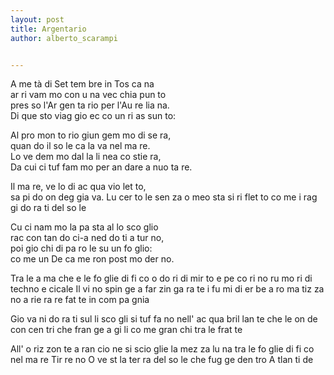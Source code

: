 ```yaml
---
layout: post
title: Argentario
author: alberto_scarampi


---
```


A me tà di Set tem bre in Tos ca na  
ar ri vam mo con u na vec chia pun to   
pres so l'Ar gen ta rio per l'Au re lia na.  
Di que sto viag gio ec co un ri as sun to:  

Al pro mon to rio giun gem mo di se ra,  
quan do il so le ca la va nel ma re.  
Lo ve dem mo dal la li nea co stie ra,  
Da cui ci tuf fam mo per an dare a nuo ta re.  

Il ma re, ve lo di ac qua vio let to,  
sa pi do on deg gia va. Lu cer to le
sen za o meo sta si  ri flet to
co me i rag gi do ra ti del so le  

Cu ci nam mo la pa sta al lo sco glio  
rac con tan do ci-a ned do ti a tur no,  
poi gio chi di pa ro le su un fo glio:  
co me un De ca me ron post mo der no.  


Tra le a ma che e le fo glie di fi co
o do ri di mir to e pe co ri no
ru mo ri di techno e cicale
Il vi no spin ge a far zin ga ra te
i fu mi di er be a ro ma tiz za no
a rie ra re fat te in com pa gnia


Gio va ni do ra ti sul li sco gli
si tuf fa no nell' ac qua bril lan te
che le on de con cen tri che fran ge
a gi li co me gran chi tra le frat te


All' o riz zon te a ran cio ne
si scio glie la mez za lu na tra
le fo glie di fi co nel ma re Tir re no
O ve st la ter ra del so le
che fug ge den tro A tlan ti de
